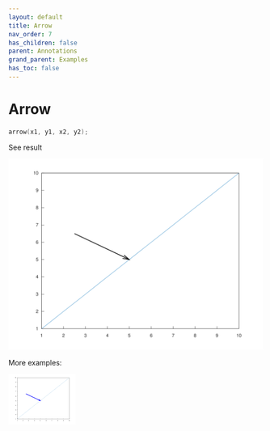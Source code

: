 ```yaml
---
layout: default
title: Arrow
nav_order: 7
has_children: false
parent: Annotations
grand_parent: Examples
has_toc: false
---
```

# Arrow

```cpp
arrow(x1, y1, x2, y2);
```


See result

[![example_arrow_1](arrow/arrow_1.svg)](../../../examples/annotations/arrow/arrow_1.cpp)

More examples:
    
[![example_arrow_2](arrow/arrow_2_thumb.png)](../../../examples/annotations/arrow/arrow_2.cpp)

  


